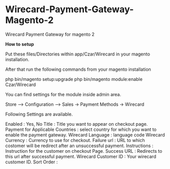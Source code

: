 # Wirecard-Payment-Gateway-Magento-2
Wirecard Payment Gateway for magento 2

**How to setup** 

Put these files/Directories within app/Czar/Wirecard in your magento installation. 

After that run the following commands from your magento installation 


php bin/magento setup:upgrade
php bin/magento module:enable Czar/Wirecard

You can find settings for the module inside admin area. 

Store --> Configuration --> Sales -> Payment Methods -> Wirecard 

Following Settings are available. 

Enabled : Yes, No
Title : Title you want to appear on checkout page. 
Payment for Applicable Countries : select country for which you want to enable the payment gateway. 
Wirecard Language : language code 
Wirecard Currency : Currency to use for checkout. 
Failure url : URL to which costomer will be redirect after an unsuccessful payment. 
Instructions : Instruction for the customer on checkout Page. 
Success URL : Redirects to this url after successful payment. 
Wirecard Customer ID : Your wirecard customer ID. 
Sort Order : 



